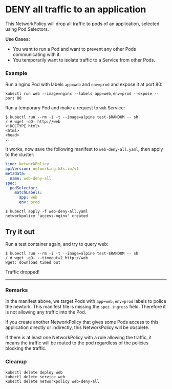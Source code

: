 # DENY all traffic to an application

This NetworkPolicy will drop all traffic to pods of an
application, selected using Pod Selectors.

**Use Cases:**
- You want to run a Pod and want to prevent any other Pods
  communicating with it.
- You temporarily want to isolate traffic to a Service from
  other Pods.

### Example

Run a nginx Pod with labels `app=web` and `env=prod` and expose it at port 80:

    kubectl run web --image=nginx --labels app=web,env=prod --expose --port 80
    
Run a temporary Pod and make a request to `web` Service:

    $ kubectl run --rm -i -t --image=alpine test-$RANDOM -- sh
    / # wget -qO- http://web
    <!DOCTYPE html>
    <html>
    <head>
    ...
    
It works, now save the following manifest to `web-deny-all.yaml`,
then apply to the cluster:

```yaml
kind: NetworkPolicy
apiVersion: networking.k8s.io/v1
metadata:
  name: web-deny-all
spec:
  podSelector:
    matchLabels:
      app: web
      env: prod
```

```
$ kubectl apply -f web-deny-all.yaml
networkpolicy "access-nginx" created
```

## Try it out

Run a test container again, and try to query web:

    $ kubectl run --rm -i -t --image=alpine test-$RANDOM -- sh
    / # wget -qO- --timeout=2 http://web
    wget: download timed out

Traffic dropped!

-----

### Remarks

In the manifest above, we target Pods with `app=web,env=prod` labels
to police the newtork. This manifest file is missing the `spec.ingress` field.
Therefore it is not allowing any traffic into the Pod.

If you create another NetworkPolicy that gives some Pods access to this application
directly or indirectly, this NetworkPolicy will be obsolete.

If there is at least one NetworkPolicy with a rule allowing the traffic,
it means the traffic will be routed to the pod regardless of the policies blocking
the traffic.


### Cleanup

```
kubectl delete deploy web
kubectl delete service web
kubectl delete networkpolicy web-deny-all
```
